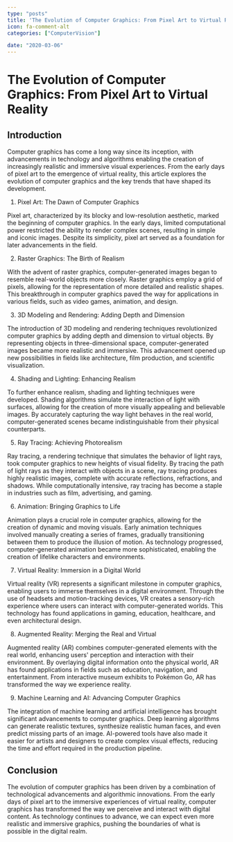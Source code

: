 ```yaml
---
type: "posts"
title: 'The Evolution of Computer Graphics: From Pixel Art to Virtual Reality'
icon: fa-comment-alt
categories: ["ComputerVision"]

date: "2020-03-06"
---
```




# The Evolution of Computer Graphics: From Pixel Art to Virtual Reality

## Introduction

Computer graphics has come a long way since its inception, with advancements in technology and algorithms enabling the creation of increasingly realistic and immersive visual experiences. From the early days of pixel art to the emergence of virtual reality, this article explores the evolution of computer graphics and the key trends that have shaped its development.

1. Pixel Art: The Dawn of Computer Graphics

Pixel art, characterized by its blocky and low-resolution aesthetic, marked the beginning of computer graphics. In the early days, limited computational power restricted the ability to render complex scenes, resulting in simple and iconic images. Despite its simplicity, pixel art served as a foundation for later advancements in the field.

2. Raster Graphics: The Birth of Realism

With the advent of raster graphics, computer-generated images began to resemble real-world objects more closely. Raster graphics employ a grid of pixels, allowing for the representation of more detailed and realistic shapes. This breakthrough in computer graphics paved the way for applications in various fields, such as video games, animation, and design.

3. 3D Modeling and Rendering: Adding Depth and Dimension

The introduction of 3D modeling and rendering techniques revolutionized computer graphics by adding depth and dimension to virtual objects. By representing objects in three-dimensional space, computer-generated images became more realistic and immersive. This advancement opened up new possibilities in fields like architecture, film production, and scientific visualization.

4. Shading and Lighting: Enhancing Realism

To further enhance realism, shading and lighting techniques were developed. Shading algorithms simulate the interaction of light with surfaces, allowing for the creation of more visually appealing and believable images. By accurately capturing the way light behaves in the real world, computer-generated scenes became indistinguishable from their physical counterparts.

5. Ray Tracing: Achieving Photorealism

Ray tracing, a rendering technique that simulates the behavior of light rays, took computer graphics to new heights of visual fidelity. By tracing the path of light rays as they interact with objects in a scene, ray tracing produces highly realistic images, complete with accurate reflections, refractions, and shadows. While computationally intensive, ray tracing has become a staple in industries such as film, advertising, and gaming.

6. Animation: Bringing Graphics to Life

Animation plays a crucial role in computer graphics, allowing for the creation of dynamic and moving visuals. Early animation techniques involved manually creating a series of frames, gradually transitioning between them to produce the illusion of motion. As technology progressed, computer-generated animation became more sophisticated, enabling the creation of lifelike characters and environments.

7. Virtual Reality: Immersion in a Digital World

Virtual reality (VR) represents a significant milestone in computer graphics, enabling users to immerse themselves in a digital environment. Through the use of headsets and motion-tracking devices, VR creates a sensory-rich experience where users can interact with computer-generated worlds. This technology has found applications in gaming, education, healthcare, and even architectural design.

8. Augmented Reality: Merging the Real and Virtual

Augmented reality (AR) combines computer-generated elements with the real world, enhancing users' perception and interaction with their environment. By overlaying digital information onto the physical world, AR has found applications in fields such as education, navigation, and entertainment. From interactive museum exhibits to Pokémon Go, AR has transformed the way we experience reality.

9. Machine Learning and AI: Advancing Computer Graphics

The integration of machine learning and artificial intelligence has brought significant advancements to computer graphics. Deep learning algorithms can generate realistic textures, synthesize realistic human faces, and even predict missing parts of an image. AI-powered tools have also made it easier for artists and designers to create complex visual effects, reducing the time and effort required in the production pipeline.

## Conclusion

The evolution of computer graphics has been driven by a combination of technological advancements and algorithmic innovations. From the early days of pixel art to the immersive experiences of virtual reality, computer graphics has transformed the way we perceive and interact with digital content. As technology continues to advance, we can expect even more realistic and immersive graphics, pushing the boundaries of what is possible in the digital realm.